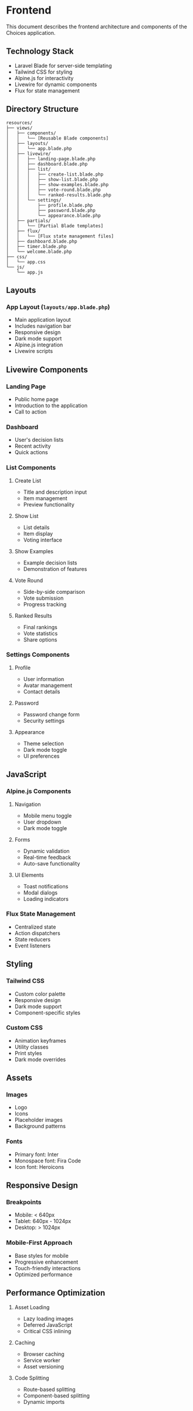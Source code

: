 # Frontend

This document describes the frontend architecture and components of the Choices application.

## Technology Stack

- Laravel Blade for server-side templating
- Tailwind CSS for styling
- Alpine.js for interactivity
- Livewire for dynamic components
- Flux for state management

## Directory Structure

```
resources/
├── views/
│   ├── components/
│   │   └── [Reusable Blade components]
│   ├── layouts/
│   │   └── app.blade.php
│   ├── livewire/
│   │   ├── landing-page.blade.php
│   │   ├── dashboard.blade.php
│   │   ├── list/
│   │   │   ├── create-list.blade.php
│   │   │   ├── show-list.blade.php
│   │   │   ├── show-examples.blade.php
│   │   │   ├── vote-round.blade.php
│   │   │   └── ranked-results.blade.php
│   │   └── settings/
│   │       ├── profile.blade.php
│   │       ├── password.blade.php
│   │       └── appearance.blade.php
│   ├── partials/
│   │   └── [Partial Blade templates]
│   ├── flux/
│   │   └── [Flux state management files]
│   ├── dashboard.blade.php
│   ├── timer.blade.php
│   └── welcome.blade.php
├── css/
│   └── app.css
└── js/
    └── app.js
```

## Layouts

### App Layout (`layouts/app.blade.php`)
- Main application layout
- Includes navigation bar
- Responsive design
- Dark mode support
- Alpine.js integration
- Livewire scripts

## Livewire Components

### Landing Page
- Public home page
- Introduction to the application
- Call to action

### Dashboard
- User's decision lists
- Recent activity
- Quick actions

### List Components
1. Create List
   - Title and description input
   - Item management
   - Preview functionality

2. Show List
   - List details
   - Item display
   - Voting interface

3. Show Examples
   - Example decision lists
   - Demonstration of features

4. Vote Round
   - Side-by-side comparison
   - Vote submission
   - Progress tracking

5. Ranked Results
   - Final rankings
   - Vote statistics
   - Share options

### Settings Components
1. Profile
   - User information
   - Avatar management
   - Contact details

2. Password
   - Password change form
   - Security settings

3. Appearance
   - Theme selection
   - Dark mode toggle
   - UI preferences

## JavaScript

### Alpine.js Components
1. Navigation
   - Mobile menu toggle
   - User dropdown
   - Dark mode toggle

2. Forms
   - Dynamic validation
   - Real-time feedback
   - Auto-save functionality

3. UI Elements
   - Toast notifications
   - Modal dialogs
   - Loading indicators

### Flux State Management
- Centralized state
- Action dispatchers
- State reducers
- Event listeners

## Styling

### Tailwind CSS
- Custom color palette
- Responsive design
- Dark mode support
- Component-specific styles

### Custom CSS
- Animation keyframes
- Utility classes
- Print styles
- Dark mode overrides

## Assets

### Images
- Logo
- Icons
- Placeholder images
- Background patterns

### Fonts
- Primary font: Inter
- Monospace font: Fira Code
- Icon font: Heroicons

## Responsive Design

### Breakpoints
- Mobile: < 640px
- Tablet: 640px - 1024px
- Desktop: > 1024px

### Mobile-First Approach
- Base styles for mobile
- Progressive enhancement
- Touch-friendly interactions
- Optimized performance

## Performance Optimization

1. Asset Loading
   - Lazy loading images
   - Deferred JavaScript
   - Critical CSS inlining

2. Caching
   - Browser caching
   - Service worker
   - Asset versioning

3. Code Splitting
   - Route-based splitting
   - Component-based splitting
   - Dynamic imports 